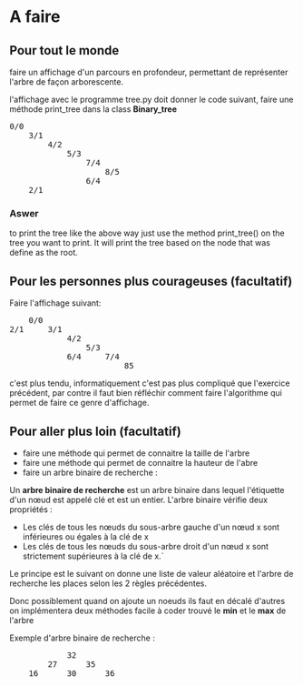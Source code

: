 # A faire

## Pour tout le monde
faire un affichage d'un parcours en profondeur, permettant de représenter
l'arbre de façon arborescente.

l'affichage avec le programme tree.py doit donner le code suivant,
faire une méthode print_tree dans la class **Binary_tree**
<pre>
0/0
	3/1
		4/2
			5/3
				7/4
					8/5
				6/4
	2/1
</pre>

### Aswer 

to print the tree like the above way just use the method print_tree() on the 
tree you want to print. It will print the tree based on the node that was define
as the root. 

## Pour les personnes plus courageuses (facultatif)
Faire l'affichage suivant:
<pre>
    0/0
2/1     3/1
            4/2
                5/3
            6/4     7/4
                        85
</pre>
c'est plus tendu, informatiquement c'est pas plus compliqué que l'exercice 
précédent, par contre il faut bien réfléchir comment faire l'algorithme
qui permet de faire ce genre d'affichage.


## Pour aller plus loin (facultatif)
- faire une méthode qui permet de connaitre la taille de l'arbre
- faire une méthode qui permet de connaitre la hauteur de l'abre
- faire un arbre binaire de recherche :

Un **arbre binaire de recherche** est un arbre binaire dans lequel l'étiquette d'un nœud est appelé clé et est un entier. L'arbre binaire vérifie deux propriétés :

- Les clés de tous les nœuds du sous-arbre gauche d'un nœud x sont inférieures ou égales à la clé de x
- Les clés de tous les nœuds du sous-arbre droit d'un nœud x sont strictement supérieures à la clé de x.`


Le principe est le suivant on donne une liste de valeur aléatoire et l'arbre
de recherche les places selon les 2 règles précédentes.

Donc possiblement quand on ajoute un noeuds ils faut en décalé d'autres
on implémentera deux méthodes facile à coder trouvé le **min** et le **max** de 
l'arbre

Exemple d'arbre binaire de recherche :
<pre>
            32
        27      35
    16      30      36
</pre>

